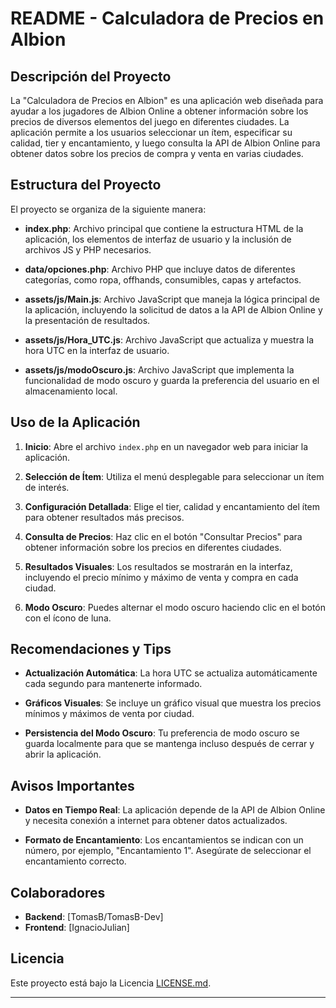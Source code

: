 # README - Calculadora de Precios en Albion

## Descripción del Proyecto

La "Calculadora de Precios en Albion" es una aplicación web diseñada para ayudar a los jugadores de Albion Online a obtener información sobre los precios de diversos elementos del juego en diferentes ciudades. La aplicación permite a los usuarios seleccionar un ítem, especificar su calidad, tier y encantamiento, y luego consulta la API de Albion Online para obtener datos sobre los precios de compra y venta en varias ciudades.

## Estructura del Proyecto

El proyecto se organiza de la siguiente manera:

- **index.php**: Archivo principal que contiene la estructura HTML de la aplicación, los elementos de interfaz de usuario y la inclusión de archivos JS y PHP necesarios.

- **data/opciones.php**: Archivo PHP que incluye datos de diferentes categorías, como ropa, offhands, consumibles, capas y artefactos.

- **assets/js/Main.js**: Archivo JavaScript que maneja la lógica principal de la aplicación, incluyendo la solicitud de datos a la API de Albion Online y la presentación de resultados.

- **assets/js/Hora_UTC.js**: Archivo JavaScript que actualiza y muestra la hora UTC en la interfaz de usuario.

- **assets/js/modoOscuro.js**: Archivo JavaScript que implementa la funcionalidad de modo oscuro y guarda la preferencia del usuario en el almacenamiento local.

## Uso de la Aplicación

1. **Inicio**: Abre el archivo `index.php` en un navegador web para iniciar la aplicación.

2. **Selección de Ítem**: Utiliza el menú desplegable para seleccionar un ítem de interés.

3. **Configuración Detallada**: Elige el tier, calidad y encantamiento del ítem para obtener resultados más precisos.

4. **Consulta de Precios**: Haz clic en el botón "Consultar Precios" para obtener información sobre los precios en diferentes ciudades.

5. **Resultados Visuales**: Los resultados se mostrarán en la interfaz, incluyendo el precio mínimo y máximo de venta y compra en cada ciudad.

6. **Modo Oscuro**: Puedes alternar el modo oscuro haciendo clic en el botón con el ícono de luna.

## Recomendaciones y Tips

- **Actualización Automática**: La hora UTC se actualiza automáticamente cada segundo para mantenerte informado.

- **Gráficos Visuales**: Se incluye un gráfico visual que muestra los precios mínimos y máximos de venta por ciudad.

- **Persistencia del Modo Oscuro**: Tu preferencia de modo oscuro se guarda localmente para que se mantenga incluso después de cerrar y abrir la aplicación.

## Avisos Importantes

- **Datos en Tiempo Real**: La aplicación depende de la API de Albion Online y necesita conexión a internet para obtener datos actualizados.

- **Formato de Encantamiento**: Los encantamientos se indican con un número, por ejemplo, "Encantamiento 1". Asegúrate de seleccionar el encantamiento correcto.

## Colaboradores

- **Backend**: [TomasB/TomasB-Dev]
- **Frontend**: [IgnacioJulian]

## Licencia

Este proyecto está bajo la Licencia [LICENSE.md](LICENSE.md).

---
